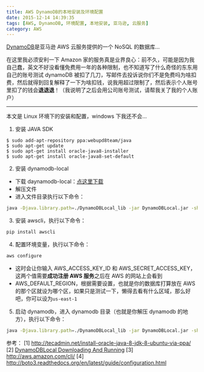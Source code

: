 ```yaml
---
title: AWS DynamoDB的本地安装及环境配置
date: 2015-12-14 14:39:35
tags: [AWS, DynamoDB, 环境配置, 本地安装, 亚马逊, 云服务]
category: AWS
---
```


[DynamoDB](http://docs.aws.amazon.com/amazondynamodb/latest/developerguide/Introduction.html)是亚马逊 AWS 云服务提供的一个 NoSQL 的数据库…

在这里我必须安利一下 Amazon 家的服务真是业界良心：前不久，可能是因为我自己蠢，英文不好没看懂免费用一年的各种限制，也不知道写了什么奇怪的东东用自己的账号测试 dynamoDB 被扣了几刀，写邮件去投诉说你们不是免费吗为啥扣费，然后就得到回复解释了一下为啥扣钱，说我用超过限制了，然后表示个人账号里扣了的钱会**退退退**！（我说明了之后会用公司账号测试，请帮我关了我的个人账户）

---

本文是 Linux 环境下的安装和配置，windows 下我还不会…

1. 安装 JAVA SDK

```
$ sudo add-apt-repository ppa:webupd8team/java
$ sudo apt-get update
$ sudo apt-get install oracle-java8-installer
$ sudo apt-get install oracle-java8-set-default
```

2. 安装 dynamodb-local

- 下载 daynamodb-local：[点这里下载](http://dynamodb-local.s3-website-us-west-2.amazonaws.com/dynamodb_local_latest.tar.gz)
- 解压文件
- 进入文件目录执行以下命令：

```bash
java -Djava.library.path=./DynamoDBLocal_lib -jar DynamoDBLocal.jar -sharedDb
```

3. 安装 awscli，执行以下命令：

```bash
pip install awscli
```

4. 配置环境变量，执行以下命令：

```bash
aws configure
```

- 这时会让你输入 AWS_ACCESS_KEY_ID 和 AWS_SECRET_ACCESS_KEY，这两个值需要**成功注册 AWS 服务**之后在 AWS 的网站上会看到
- AWS_DEFAULT_REGION，根据需要设置，也就是你的数据库打算放在 AWS 的那个区就设为哪个区，如果只是测试一下，懒得去看有什么区域，那么好吧，你可以设为`us-east-1`

5. 启动 dynamodb，进入 dynamodb 目录（也就是你解压 dynamodb 的地方），执行以下命令：

```bash
java -Djava.library.path=./DynamoDBLocal_lib -jar DynamoDBLocal.jar -sharedDb
```

参考：
[1] http://tecadmin.net/install-oracle-java-8-jdk-8-ubuntu-via-ppa/
[2] [DynamoDBLocal Downloading And Running](http://docs.aws.amazon.com/amazondynamodb/latest/developerguide/Tools.DynamoDBLocal.html#Tools.DynamoDBLocal.DownloadingAndRunning)
[3] http://aws.amazon.com/cli/
[4] http://boto3.readthedocs.org/en/latest/guide/configuration.html

